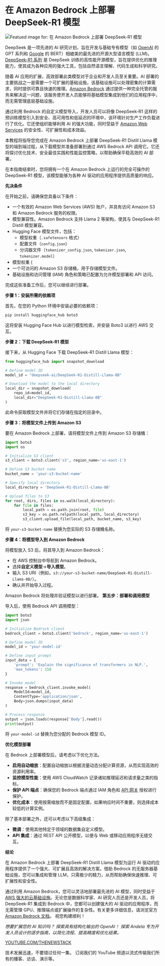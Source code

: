# 在 Amazon Bedrock 上部署 DeepSeek-R1 模型

![Featued image for: 在 Amazon Bedrock 上部署 DeepSeek-R1 模型](https://cdn.thenewstack.io/media/2025/03/682542ab-deploy-deepseek-r1-amazon-bedrock-1024x576.jpg)

DeepSeek 是一项先进的 AI 研究计划，旨在开发与基础专有模型（如 [OpenAI](https://thenewstack.io/mastering-openais-realtime-api-a-comprehensive-guide/) 的 GPT 系列和 [Google](https://cloud.google.com/?utm_content=inline+mention) 的 BERT）相媲美的最先进的开源大型语言模型 (LLM)。[DeepSeek-R1 系列](https://thenewstack.io/deep-dive-into-deepseek-r1-how-it-works-and-what-it-can-do/) 是 DeepSeek 训练的高性能开源模型，旨在提供优化的推理能力，使其成为各种应用的强大工具，包括自然语言理解、代码生成和科学研究。

随着 AI 应用的扩展，高效部署此类模型对于企业和开发人员至关重要。AI 部署的主要挑战之一是需要一个可扩展的基础设施，该基础设施可以处理密集的计算需求，同时提供可靠且快速的推理。[Amazon Bedrock](https://thenewstack.io/building-llm-based-genai-applications-with-amazon-bedrock/) 通过提供一种完全托管的服务来解决这一问题，该服务使开发人员能够将基础模型集成到他们的应用程序中，而无需管理底层基础设施。

通过利用 Bedrock 的自定义模型导入，开发人员可以将像 DeepSeek-R1 这样的预训练模型引入到安全、高可用性和低延迟的环境中，该环境针对生产工作负载进行了优化。它还使组织能够利用 AI 的强大功能，同时受益于 [Amazon Web Services](https://aws.amazon.com/?utm_content=inline+mention) 的安全性、可扩展性和成本效益。

本教程将指导您完成在 Amazon Bedrock 上部署 DeepSeek-R1 Distill Llama 模型的端到端过程，从下载模型并准备部署到通过 AWS Bedrock API 调用它。它还将探讨优化技术、安全最佳实践和性能监控策略，以帮助确保平稳高效的 AI 部署。

在本指南结束时，您将拥有一个在 Amazon Bedrock 上运行的完全可操作的 DeepSeek-R1 模型，该模型能够为各种 AI 驱动的应用程序提供高质量的响应。

**先决条件**

在开始之前，请确保您具备以下条件：

- 一个有效的 Amazon Web Services (AWS) 账户，并具有访问 Amazon S3 和 Amazon Bedrock 服务的权限。
- 模型兼容性。Amazon Bedrock 支持 Llama 2 等架构，使其与 DeepSeek-R1 Distill 模型兼容。
- Hugging Face 模型文件，包括：
    - 模型权重（`.safetensors` 格式）
    - 配置文件（`config.json`）
    - 分词器文件（`tokenizer_config.json`, `tokenizer.json`, `tokenizer.model`）
- 模型权重 (
- 一个可访问的 Amazon S3 存储桶，用于存储模型文件。
- 基础设施和访问管理 (IAM) 角色和策略已配置为允许模型部署和 API 访问。

完成这些准备工作后，您可以继续进行部署。

**步骤 1：安装所需的依赖项**

首先，在您的 Python 环境中安装必要的依赖项：

```bash
pip install huggingface_hub boto3
```

这将安装 Hugging Face Hub 以进行模型检索，并安装 Boto3 以进行 AWS 交互。

**步骤 2：下载 DeepSeek-R1 模型**

接下来，从 Hugging Face 下载 DeepSeek-R1 Distill Llama 模型：

```python
from huggingface_hub import snapshot_download

# Define model ID
model_id = "deepseek-ai/DeepSeek-R1-Distill-Llama-8B"

# Download the model to the local directory
local_dir = snapshot_download(
    repo_id=model_id,
    local_dir="DeepSeek-R1-Distill-Llama-8B"
)
```

此命令获取模型文件并将它们存储在指定的目录中。

**步骤 3：将模型文件上传到 Amazon S3**

要在 Amazon Bedrock 上部署，请将模型文件上传到 Amazon S3 存储桶：

```python
import boto3
import os

# Initialize S3 client
s3_client = boto3.client('s3', region_name='us-east-1')

# Define S3 bucket name
bucket_name = 'your-s3-bucket-name'

# Specify local directory
local_directory = 'DeepSeek-R1-Distill-Llama-8B'

# Upload files to S3
for root, dirs, files in os.walk(local_directory):
    for file in files:
        local_path = os.path.join(root, file)
        s3_key = os.path.relpath(local_path, local_directory)
        s3_client.upload_file(local_path, bucket_name, s3_key)
```

将 `your-s3-bucket-name` 替换为您实际的 S3 存储桶名称。

**步骤 4：将模型导入到 Amazon Bedrock**

将模型放入 S3 后，将其导入到 Amazon Bedrock：

- 在 AWS 控制台中导航到 Amazon Bedrock。
- 选择**自定义模型**→**导入模型**。
- 输入 S3 URI（例如，`s3://your-s3-bucket-name/DeepSeek-R1-Distill-Llama-8B/`）。
- 确认并开始导入过程。

Amazon Bedrock 将处理并验证模型以进行部署。
**第五步：部署和调用模型**

导入后，使用 Bedrock API 调用模型：

```python
import boto3
import json

# Initialize Bedrock client
bedrock_client = boto3.client('bedrock', region_name='us-east-1')

# Define model ID
model_id = 'your-model-id'

# Define input prompt
input_data = {
    'prompt': 'Explain the significance of transformers in NLP.',
    'max_tokens': 150
}

# Invoke model
response = bedrock_client.invoke_model(
    ModelId=model_id,
    ContentType='application/json',
    Body=json.dumps(input_data)
)

# Process response
output = json.loads(response['Body'].read())
print(output)
```

将 `your-model-id` 替换为您分配的 Bedrock 模型 ID。

**优化模型部署**

在 Bedrock 上部署模型后，请考虑以下优化方法。

*   **启用自动缩放**：配置自动缩放以根据流量动态分配计算资源，从而实现高效的资源利用率。
*   **监控模型性能**：使用 AWS CloudWatch 记录诸如推理延迟和请求量之类的指标。
*   **保护 API 端点**：确保您的 Bedrock 端点通过 IAM 角色和 [API 网关](https://thenewstack.io/what-is-api-management/) 授权进行保护。
*   **优化成本**：使用按需缩放而不是固定配置，如果响应时间不重要，则选择成本较低的计算实例。

除了基本部署之外，还可以考虑以下高级集成：

*   **微调**：使用其他特定于领域的数据集自定义模型。
*   **API 集成**：通过 REST API 公开模型，以便与 Web 或移动应用程序无缝交互。

**结论**

在 Amazon Bedrock 上部署 DeepSeek-R1 Distill Llama 模型为运行 AI 驱动的应用程序提供了一个强大、可扩展且高效的解决方案。借助 Bedrock 的无服务器基础设施，您可以集成和管理 LLM，只需极少的精力，从而帮助确保快速推理、可扩展性和安全性。

通过利用 Amazon Bedrock，您可以灵活地部署最先进的 AI 模型，同时受益于 [AWS 强大的云基础设施](https://roadmap.sh/best-practices/aws)。无论您是数据科学家、AI 研究人员还是开发人员，将 DeepSeek-R1 集成到 Bedrock 中，您都可以创建强大的 AI 驱动的应用程序，而无需管理 GPU、推理端点或扩展操作的复杂性。有关更多详细信息，请浏览官方 [Amazon Bedrock 文档](https://aws.amazon.com/bedrock/)。 祝您构建顺利！

*想要扩展您的 AI 知识吗？ 探索具有结构化输出的 OpenAI！ 探索 Andela 专为开发人员设计的逐步指南，以简化流程、提高精度和优化结果。*

[YOUTUBE.COM/THENEWSTACK](https://youtube.com/thenewstack?sub_confirmation=1)

技术发展迅速，不要错过任何一集。 订阅我们的 YouTube 频道以流式传输我们所有的播客、访谈、演示等。
